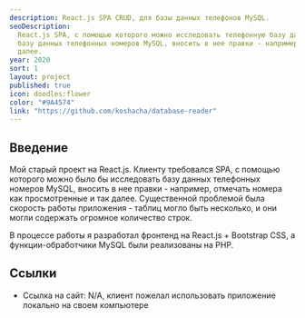 ```yaml
---
description: React.js SPA CRUD, для базы данных телефонов MySQL.
seoDescription:
  React.js SPA, с помощью которого можно исследовать телефонную базу данных MySQL.
  базу данных телефонных номеров MySQL, вносить в нее правки - например, отмечать номера как просмотренные и т.д.
  далее.
year: 2020
sort: 1
layout: project
published: true
icon: doodles:flower
color: "#9A4574"
link: "https://github.com/koshacha/database-reader"
---
```


## Введение

Мой старый проект на React.js. Клиенту требовался SPA, с помощью которого можно было бы исследовать базу данных телефонных номеров MySQL, вносить в нее правки - например, отмечать номера как просмотренные и так далее. Существенной проблемой была скорость работы приложения - таблиц могло быть несколько, и они могли содержать огромное количество строк.

В процессе работы я разработал фронтенд на React.js + Bootstrap CSS, а функции-обработчики MySQL были реализованы на PHP.

## Ссылки

- Ссылка на сайт: N/A, клиент пожелал использовать приложение локально на своем компьютере
